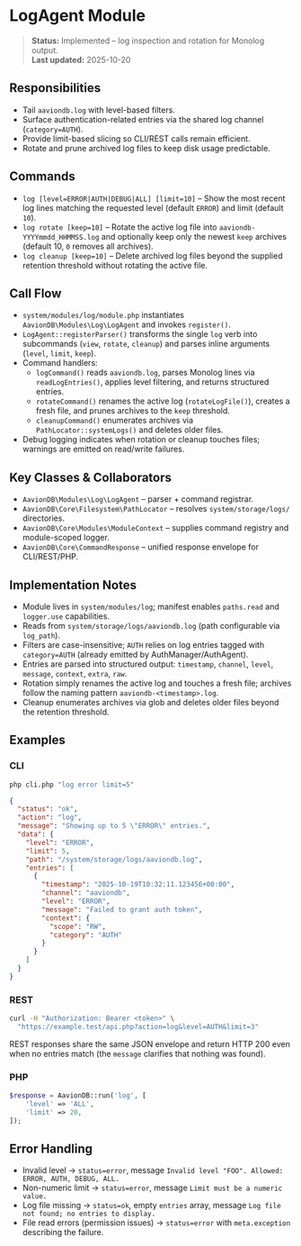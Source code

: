 # LogAgent Module

> **Status:** Implemented – log inspection and rotation for Monolog output.  
> **Last updated:** 2025-10-20

## Responsibilities
- Tail `aaviondb.log` with level-based filters.
- Surface authentication-related entries via the shared log channel (`category=AUTH`).
- Provide limit-based slicing so CLI/REST calls remain efficient.
- Rotate and prune archived log files to keep disk usage predictable.

## Commands
- `log [level=ERROR|AUTH|DEBUG|ALL] [limit=10]` – Show the most recent log lines matching the requested level (default `ERROR`) and limit (default `10`).
- `log rotate [keep=10]` – Rotate the active log file into `aaviondb-YYYYmmdd_HHMMSS.log` and optionally keep only the newest `keep` archives (default 10, `0` removes all archives).
- `log cleanup [keep=10]` – Delete archived log files beyond the supplied retention threshold without rotating the active file.

## Call Flow
- `system/modules/log/module.php` instantiates `AavionDB\Modules\Log\LogAgent` and invokes `register()`.  
- `LogAgent::registerParser()` transforms the single `log` verb into subcommands (`view`, `rotate`, `cleanup`) and parses inline arguments (`level`, `limit`, `keep`).  
- Command handlers:  
  - `logCommand()` reads `aaviondb.log`, parses Monolog lines via `readLogEntries()`, applies level filtering, and returns structured entries.  
  - `rotateCommand()` renames the active log (`rotateLogFile()`), creates a fresh file, and prunes archives to the `keep` threshold.  
  - `cleanupCommand()` enumerates archives via `PathLocator::systemLogs()` and deletes older files.  
- Debug logging indicates when rotation or cleanup touches files; warnings are emitted on read/write failures.

## Key Classes & Collaborators
- `AavionDB\Modules\Log\LogAgent` – parser + command registrar.  
- `AavionDB\Core\Filesystem\PathLocator` – resolves `system/storage/logs/` directories.  
- `AavionDB\Core\Modules\ModuleContext` – supplies command registry and module-scoped logger.  
- `AavionDB\Core\CommandResponse` – unified response envelope for CLI/REST/PHP.

## Implementation Notes
- Module lives in `system/modules/log`; manifest enables `paths.read` and `logger.use` capabilities.
- Reads from `system/storage/logs/aaviondb.log` (path configurable via `log_path`).
- Filters are case-insensitive; `AUTH` relies on log entries tagged with `category=AUTH` (already emitted by AuthManager/AuthAgent).
- Entries are parsed into structured output: `timestamp`, `channel`, `level`, `message`, `context`, `extra`, `raw`.
- Rotation simply renames the active log and touches a fresh file; archives follow the naming pattern `aaviondb-<timestamp>.log`.
- Cleanup enumerates archives via glob and deletes older files beyond the retention threshold.

## Examples

### CLI
```bash
php cli.php "log error limit=5"
```
```json
{
  "status": "ok",
  "action": "log",
  "message": "Showing up to 5 \"ERROR\" entries.",
  "data": {
    "level": "ERROR",
    "limit": 5,
    "path": "/system/storage/logs/aaviondb.log",
    "entries": [
      {
        "timestamp": "2025-10-19T10:32:11.123456+00:00",
        "channel": "aaviondb",
        "level": "ERROR",
        "message": "Failed to grant auth token",
        "context": {
          "scope": "RW",
          "category": "AUTH"
        }
      }
    ]
  }
}
```

### REST
```bash
curl -H "Authorization: Bearer <token>" \
  "https://example.test/api.php?action=log&level=AUTH&limit=3"
```
REST responses share the same JSON envelope and return HTTP 200 even when no entries match (the `message` clarifies that nothing was found).

### PHP
```php
$response = AavionDB::run('log', [
    'level' => 'ALL',
    'limit' => 20,
]);
```

## Error Handling
- Invalid level → `status=error`, message `Invalid level "FOO". Allowed: ERROR, AUTH, DEBUG, ALL.`
- Non-numeric limit → `status=error`, message `Limit must be a numeric value.`
- Log file missing → `status=ok`, empty `entries` array, message `Log file not found; no entries to display.`
- File read errors (permission issues) → `status=error` with `meta.exception` describing the failure.
